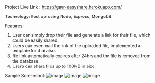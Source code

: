 Project Live Link :
https://gaur-easyshare.herokuapp.com/

Technology:
Rest api using Node, Express, MongoDB.


Features:
1. User can simply drop their file and generate a link for their file, which could be easily shared.
2. Users can even mail the link of the uploaded file, implemented a template for that also.
3. file link automatically expires after 24hrs and the file is removed from the database.
4. Users can share files up to 100MB in size.

Sample Screenshot:
![image](https://user-images.githubusercontent.com/55631123/176989505-286898ca-41a8-4ee2-b169-bcd7887fb27e.png)
![image](https://user-images.githubusercontent.com/55631123/176989516-d99e60bf-aaef-4778-8cac-24b70d2ce6ce.png)
![image](https://user-images.githubusercontent.com/55631123/176989526-d080cfd0-c428-4382-8363-633315e95e41.png)
